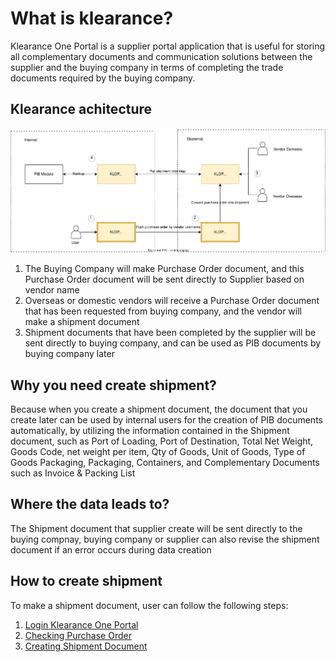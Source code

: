 # What is klearance?
Klearance One Portal is a supplier portal application that is useful for storing all complementary documents and communication solutions between the supplier and the buying company in terms of completing the trade documents required by the buying company.

## Klearance achitecture
![](Klearance%20Architecture.svg)
1. The Buying Company will make Purchase Order document, and this Purchase Order document will be sent directly to Supplier based on vendor name
2. Overseas or domestic vendors will receive a Purchase Order document that has been requested from buying company, and the vendor will make a shipment document
3. Shipment documents that have been completed by the supplier will be sent directly to buying company, and can be used as PIB documents by buying company later

## Why you need create shipment?
Because when you create a shipment document, the document that you create later can be used by internal users for the creation of PIB documents automatically, by utilizing the information contained in the Shipment document, such as Port of Loading, Port of Destination, Total Net Weight, Goods Code, net weight per item, Qty of Goods, Unit of Goods, Type of Goods Packaging, Packaging, Containers, and Complementary Documents such as Invoice & Packing List

## Where the data leads to?
The Shipment document that supplier create will be sent directly to the buying compnay, buying company or supplier can also revise the shipment document if an error occurs during data creation

## How to create shipment
To make a shipment document, user can follow the following steps:
1. [Login Klearance One Portal](/klriuip/usereksternal/#login)
2. [Checking Purchase Order](/klriuip/dokumenpurchaseorder/)
3. [Creating Shipment Document](/klriuip/dokumeneshipment/)
